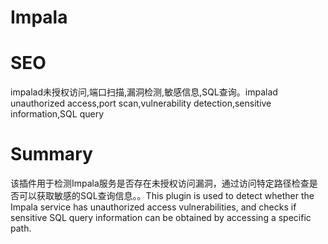 # Impala
# SEO
impalad未授权访问,端口扫描,漏洞检测,敏感信息,SQL查询。impalad unauthorized access,port scan,vulnerability detection,sensitive information,SQL query
# Summary
该插件用于检测Impala服务是否存在未授权访问漏洞，通过访问特定路径检查是否可以获取敏感的SQL查询信息。。This plugin is used to detect whether the Impala service has unauthorized access vulnerabilities, and checks if sensitive SQL query information can be obtained by accessing a specific path.
